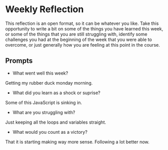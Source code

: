 # Weekly Reflection
This reflection is an open format, so it can be whatever you like. Take this opportunity to write a bit on some of the things you have learned this week, or some of the things that you are still struggling with, identify some challenges you had at the beginning of the week that you were able to overcome, or just generally how you are feeling at this point in the course.

## Prompts
- What went well this week?

Getting my rubber duck monday morning.

- What did you learn as a shock or suprise?

Some of this JavaScript is sinking in.

- What are you struggling with?

Just keeping all the loops and variables straight.

- What would you count as a victory?

That it is starting making way more sense. Following 
a lot better now.
